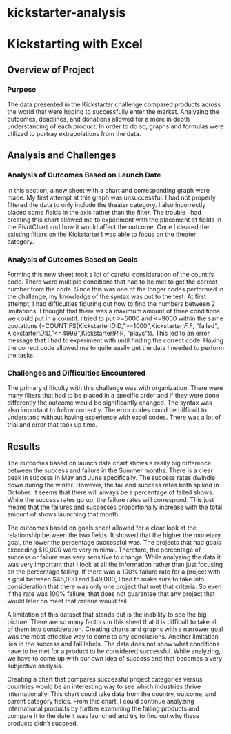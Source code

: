 # kickstarter-analysis
# Kickstarting with Excel
## Overview of Project
### Purpose
The data presented in the Kickstarter challenge compared products across the world that were hoping to successfully enter the market. Analyzing the outcomes, deadlines, and donations allowed for a more in depth understanding of each product. In order to do so, graphs and formulas were utilized to portray extrapolations from the data.
## Analysis and Challenges
### Analysis of Outcomes Based on Launch Date
In this section, a new sheet with a chart and corresponding graph were made. My first attempt at this graph was unsuccessful. I had not properly filtered the data to only include the theater category. I also incorrectly placed some fields in the axis rather than the filter. The trouble I had creating this chart allowed me to experiment with the placement of fields in the PivotChart and how it would affect the outcome. Once I cleared the existing filters on the Kickstarter I was able to focus on the theater category.
### Analysis of Outcomes Based on Goals
Forming this new sheet took a lot of careful consideration of the countifs code. There were multiple conditions that had to be met to get the correct number from the code. Since this was one of the longer codes performed in the challenge, my knowledge of the syntax was put to the test. At first attempt, I had difficulties figuring out how to find the numbers between 2 limitations. I thought that there was a maximum amount of three conditions we could put in a countif. I tried to put >=5000 and <=9000 within the same quotations (=COUNTIFS(Kickstarter!$D:$D,">=1000",Kickstarter!$F:$F, "failed", Kickstarter!$D:$D,"<=4999",Kickstarter!$R:$R, "plays")). This led to an error message that I had to experiment with until finding the correct code. Having the correct code allowed me to quite easily get the data I needed to perform the tasks.
### Challenges and Difficulties Encountered
The primary difficulty with this challenge was with organization. There were many filters that had to be placed in a specific order and if they were done differently the outcome would be significantly changed. The syntax was also important to follow correctly. The error codes could be difficult to understand without having experience with excel codes. There was a lot of trial and error that took up time.
## Results
The outcomes based on launch date chart shows a really big difference between the success and failure in the Summer months. There is a clear peak in success in May and June specifically. The success rates dwindle down during the winter. However, the fail and success rates both spiked in October. It seems that there will always be a percentage of failed shows. While the success rates go up, the failure rates will correspond. This just means that the failures and successes proportionally increase with the total amount of shows launching that month. 

The outcomes based on goals sheet allowed for a clear look at the relationship between the two fields. It showed that the higher the monetary goal, the lower the percentage successful was. The projects that had goals exceeding $10,000 were very minimal. Therefore, the percentage of success or failure was very sensitive to change. While analyzing the data it was very important that I look at all the information rather than just focusing on the percentage failing. If there was a 100% failure rate for a project with a goal between $45,000 and $49,000, I had to make sure to take into consideration that there was only one project that met that criteria. So even if the rate was 100% failure, that does not guarantee that any project that would later on meet that criteria would fail. 

A limitation of this dataset that stands out is the inability to see the big picture. There are so many factors in this sheet that it is difficult to take all of them into consideration. Creating charts and graphs with a narrower goal was the most effective way to come to any conclusions. Another limitation lies in the success and fail labels. The data does not show what conditions have to be met for a product to be considered successful. While analyzing, we have to come up with our own idea of success and that becomes a very subjective analysis.

Creating a chart that compares successful project categories versus countries would be an interesting way to see which industries thrive internationally. This chart could take data from the country, outcome, and parent category fields. From this chart, I could continue analyzing international products by further examining the failing products and compare it to the date it was launched and try to find out why these products didn’t succeed. 
